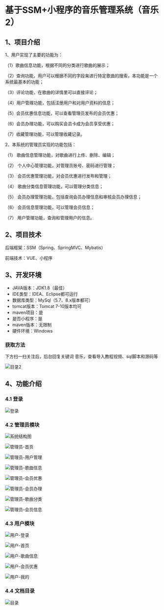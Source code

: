 # 基于SSM+小程序的音乐管理系统（音乐2）



## 1、项目介绍

1、用户实现了主要的功能为：

（1）歌曲信息功能，根据不同的分类进行歌曲的展示；

（2）查询功能，用户可以根据不同的字段来进行特定歌曲的搜索，本功能是一个系统最基本的功能；

（3）评论功能，在歌曲的详情里可以直接评论；

（4）用户管理功能，包括注册用户和对用户资料的信息；

（5）会员优惠信息功能，可以查看管理员发布的会员优惠；

（6）会员办理功能，可以购买会员卡成为会员享受优惠；

（7）收藏管理功能，可以管理收藏记录。

2、本系统的管理员实现的功能包括：

（1）   歌曲信息管理功能，对歌曲进行上传、删除、编辑；

（2）   个人中心管理功能，对管理员账号、密码进行管理；

（3）   会员优惠管理功能，对会员优惠进行发布和管理；

（4）   歌曲分类信息管理功能，可以管理分类信息；

（5）   会员办理管理功能，包括查询会员办理信息和审核会员办理信息；

（6）   会员信息管理功能，可以管理会员信息；

（7）   用户管理功能，查询和管理用户的信息。

## 2、项目技术

后端框架：SSM（Spring、SpringMVC、Mybatis）

前端技术：VUE、小程序

## 3、开发环境

- JAVA版本：JDK1.8（最佳）
- IDE类型：IDEA、Eclipse都可运行
- 数据库类型：MySql（5.7、8.x版本都可） 
- tomcat版本：Tomcat 7-10版本均可
- maven项目：是
- 是否小程序：是
- maven版本：无限制
- 硬件环境：Windows
###  获取方法

下方扫一扫关注后，后台回复关键词   音乐，查看导入教程视频、sql脚本和源码等

![目录2](https://www.codemarket.fun/202407032155305.png)

## 4、功能介绍

### 4.1 登录

![登录](https://www.codemarket.fun/202408032057485.png)

### 4.2 管理员模块

![系统结构图](https://www.codemarket.fun/202408032057945.png)

![管理员-首页](https://www.codemarket.fun/202408032057329.png)

![管理员-用户管理](https://www.codemarket.fun/202408032057820.png)

![管理员-歌曲信息](https://www.codemarket.fun/202408032057303.png)

![管理员-会员优惠](https://www.codemarket.fun/202408032057318.png)

![管理员-会员办理](https://www.codemarket.fun/202408032057311.png)

![管理员-歌曲分类](https://www.codemarket.fun/202408032057301.png)

![管理员-会员信息](https://www.codemarket.fun/202408032057322.png)

### 4.3 用户模块

![用户-登录](https://www.codemarket.fun/202408032057761.png)

![用户-首页](https://www.codemarket.fun/202408032057807.png)

![用户-歌曲信息](https://www.codemarket.fun/202408032057781.png)

![用户-会员优惠](https://www.codemarket.fun/202408032057791.png)

![用户-我的](https://www.codemarket.fun/202408032057820.png)

### 4.4 文档目录

![目录](https://www.codemarket.fun/202408032057996.png)






